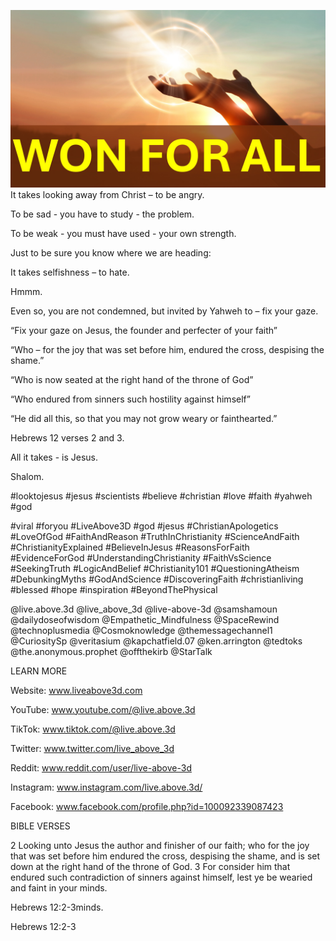 ![Video cover image](../cover.jpg "cover photo")
It takes looking away from Christ – to be angry.

To be sad - you have to study - the problem.

To be weak - you must have used - your own strength.

Just to be sure you know where we are heading:

It takes selfishness – to hate.

Hmmm.

Even so, you are not condemned, but invited by Yahweh to – fix your gaze.

“Fix your gaze on Jesus, the founder and perfecter of your faith”

“Who – for the joy that was set before him, endured the cross, despising the shame.”

“Who is now seated at the right hand of the throne of God”

“Who endured from sinners such hostility against himself”

“He did all this, so that you may not grow weary or fainthearted.”

Hebrews 12 verses 2 and 3.

All it takes - is Jesus.

Shalom.


#looktojesus #jesus #scientists #believe #christian #love #faith #yahweh #god 

#viral #foryou #LiveAbove3D #god #jesus #ChristianApologetics #LoveOfGod #FaithAndReason #TruthInChristianity #ScienceAndFaith #ChristianityExplained #BelieveInJesus #ReasonsForFaith #EvidenceForGod #UnderstandingChristianity #FaithVsScience #SeekingTruth #LogicAndBelief #Christianity101 #QuestioningAtheism #DebunkingMyths #GodAndScience #DiscoveringFaith #christianliving #blessed #hope #inspiration #BeyondThePhysical

@live.above.3d @live_above_3d @live-above-3d @samshamoun @dailydoseofwisdom @Empathetic_Mindfulness @SpaceRewind @technoplusmedia @Cosmoknowledge @themessagechannel1 @CuriositySp @veritasium @kapchatfield.07 @ken.arrington @tedtoks @the.anonymous.prophet @offthekirb @StarTalk


LEARN MORE

Website: www.liveabove3d.com

YouTube: www.youtube.com/@live.above.3d

TikTok: www.tiktok.com/@live.above.3d

Twitter: www.twitter.com/live_above_3d

Reddit: www.reddit.com/user/live-above-3d

Instagram: www.instagram.com/live.above.3d/

Facebook: www.facebook.com/profile.php?id=100092339087423


BIBLE VERSES

2 Looking unto Jesus the author and finisher of our faith; who for the joy that was set before him endured the cross, despising the shame, and is set down at the right hand of the throne of God.
3 For consider him that endured such contradiction of sinners against himself, lest ye be wearied and faint in your minds.

Hebrews 12:2-3minds.

Hebrews 12:2-3